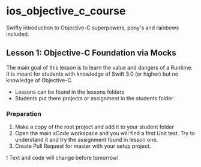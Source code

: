 # ios_objective_c_course

Swifty introduction to Objective-C superpowers, pony's and rainbows included.

## Lesson 1: Objective-C Foundation via Mocks

The main goal of this lesson is to learn the value and dangers of a Runtime.
It is meant for students with knowledge of Swift 3.0 (or higher) but no knowledge of Objective-C.

* Lessons can be found in the lessons folders
* Students put there projects or assignment in the students folder.

### Preparation

1. Make a copy of the root project and add it to your student folder
2. Open the main xCode workspace and you will find a first Unit test. Try to understand it and try the assignment found in lesson one.
3. Create Pull Request for master with your setup project.

! Text and code will change before tomorrow!
